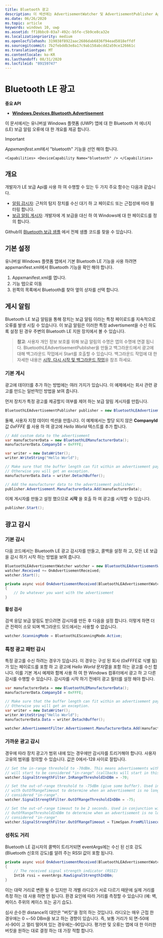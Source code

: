```yaml
---
title: Bluetooth 광고
description: 이 섹션에는 AdvertisementWatcher 및 AdvertisementPublisher Api의 사용자를 통해 Bluetooth 저 에너지 (LE) 보급 알림을 유니버설 Windows 플랫폼 (UWP) 앱에 통합 하는 방법에 대 한 문서가 포함 되어 있습니다.
ms.date: 06/26/2020
ms.topic: article
keywords: windows 10, uwp
ms.assetid: ff10bbc0-03a7-492c-b5fe-c5b9ce8ca32e
ms.localizationpriority: medium
ms.openlocfilehash: 319038f8922aac2686dab6836f94ead5018effdf
ms.sourcegitcommit: 7b2febddb3e8a17c9ab158abcdd2a59ce126661c
ms.translationtype: MT
ms.contentlocale: ko-KR
ms.lasthandoff: 08/31/2020
ms.locfileid: "89159747"
---
```

# <a name="bluetooth-le-advertisements"></a>Bluetooth LE 광고


**중요 API**

-   [**Windows.Devices.Bluetooth.Advertisement**](/uwp/api/windows.devices.bluetooth.advertisement)

이 문서에서는 유니버설 Windows 플랫폼 (UWP) 앱에 대 한 Bluetooth 저 에너지 (LE) 보급 알림 오류에 대 한 개요를 제공 합니다.  

> [!Important]
> *Appxmanifest.xml*에서 "bluetooth" 기능을 선언 해야 합니다.
>
> `<Capabilities> <DeviceCapability Name="bluetooth" /> </Capabilities>`

## <a name="overview"></a>개요

개발자가 LE 보급 Api를 사용 하 여 수행할 수 있는 두 가지 주요 함수는 다음과 같습니다.

-   [알림 감시자](/uwp/api/windows.devices.bluetooth.advertisement.bluetoothleadvertisementwatcher): 근처의 탐지 장치를 수신 대기 하 고 페이로드 또는 근접성에 따라 필터링 합니다.  
-   [보급 알림 게시자](/uwp/api/windows.devices.bluetooth.advertisement.bluetoothleadvertisementpublisher): 개발자에 게 보급을 대신 하 여 Windows에 대 한 페이로드를 정의 합니다.  

Github의 [Bluetooth 보급 샘플](https://github.com/Microsoft/Windows-universal-samples/tree/master/Samples/BluetoothAdvertisement) 에서 전체 샘플 코드를 찾을 수 있습니다.

## <a name="basic-setup"></a>기본 설정

유니버설 Windows 플랫폼 앱에서 기본 Bluetooth LE 기능을 사용 하려면 appxmanifest.xml에서 Bluetooth 기능을 확인 해야 합니다.

1. Appxmanifest.xml를 엽니다.
2. 기능 탭으로 이동
3. 왼쪽의 목록에서 Bluetooth를 찾아 옆의 상자를 선택 합니다.

## <a name="publishing-advertisements"></a>게시 알림

Bluetooth LE 보급 알림을 통해 장치는 보급 알림 이라는 특정 페이로드를 지속적으로 오류를 발생 시킬 수 있습니다. 이 보급 알림은 이러한 특정 advertisment을 수신 하도록 설정 된 경우 주변의 Bluetooth LE 지원 장치에서 볼 수 있습니다.

> **참고**: 사용자 개인 정보 보호를 위해 보급 알림의 수명은 앱의 수명에 연결 됩니다. BluetoothLEAdvertisementPublisher을 만들고 백그라운드에서 광고에 대해 백그라운드 작업에서 Start를 호출할 수 있습니다. 백그라운드 작업에 대 한 자세한 내용은 [시작, 다시 시작 및 백그라운드 작업](../launch-resume/index.md)을 참조 하세요.

### <a name="basic-publishing"></a>기본 게시

광고에 데이터를 추가 하는 방법에는 여러 가지가 있습니다. 이 예제에서는 회사 관련 광고를 만드는 일반적인 방법을 보여 줍니다. 

먼저 장치가 특정 광고를 제공할지 여부를 제어 하는 보급 알림 게시자를 만듭니다.

```csharp
BluetoothLEAdvertisementPublisher publisher = new BluetoothLEAdvertisementPublisher();
```

둘째, 사용자 지정 데이터 섹션을 만듭니다. 이 예제에서는 할당 되지 않은 **CompanyId** 값 *0xFFFE* 를 사용 하 여 광고에 *Hello World* 텍스트를 추가 합니다. 

```csharp
// Add custom data to the advertisement
var manufacturerData = new BluetoothLEManufacturerData();
manufacturerData.CompanyId = 0xFFFE;

var writer = new DataWriter();
writer.WriteString("Hello World");

// Make sure that the buffer length can fit within an advertisement payload (~20 bytes). 
// Otherwise you will get an exception.
manufacturerData.Data = writer.DetachBuffer();

// Add the manufacturer data to the advertisement publisher:
publisher.Advertisement.ManufacturerData.Add(manufacturerData);
```

이제 게시자를 만들고 설정 했으므로 **시작** 을 호출 하 여 광고를 시작할 수 있습니다.

```csharp
publisher.Start();
```

## <a name="watching-for-advertisements"></a>광고 감시

### <a name="basic-watching"></a>기본 감시

다음 코드에서는 Bluetooth LE 광고 감시자를 만들고, 콜백을 설정 하 고, 모든 LE 보급을 감시 하기 시작 하는 방법을 보여 줍니다.

```csharp
BluetoothLEAdvertisementWatcher watcher = new BluetoothLEAdvertisementWatcher();
watcher.Received += OnAdvertisementReceived;
watcher.Start();
``` 

```csharp
private async void OnAdvertisementReceived(BluetoothLEAdvertisementWatcher watcher, BluetoothLEAdvertisementReceivedEventArgs eventArgs)
{
    // Do whatever you want with the advertisement
}
```

#### <a name="active-scanning"></a>활성 검사
검색 응답 보급 알림도 받으려면 감시자를 만든 후 다음을 설정 합니다. 이렇게 하면 더 큰 전력이 소모 되며 백그라운드 모드에서는 사용할 수 없습니다.

```csharp
watcher.ScanningMode = BluetoothLEScanningMode.Active;
```

### <a name="watching-for-a-specific-advertisement-pattern"></a>특정 광고 패턴 감시

특정 광고를 수신 하려는 경우가 있습니다. 이 경우는 구성 된 회사 (0xFFFE로 식별 됨)가 있는 페이로드를 포함 하 고 광고에 *Hello World* 문자열을 포함 하는 광고를 수신 합니다. 이를 기본 게시 예제와 함께 사용 하 여 한 Windows 컴퓨터에서 광고 하 고 다른 감시를 수행할 수 있습니다. 감시자를 시작 하기 전에이 광고 필터를 설정 해야 합니다.

```csharp
var manufacturerData = new BluetoothLEManufacturerData();
manufacturerData.CompanyId = 0xFFFE;

// Make sure that the buffer length can fit within an advertisement payload (~20 bytes). 
// Otherwise you will get an exception.
var writer = new DataWriter();
writer.WriteString("Hello World");
manufacturerData.Data = writer.DetachBuffer();

watcher.AdvertisementFilter.Advertisement.ManufacturerData.Add(manufacturerData);
```

### <a name="watching-for-a-nearby-advertisement"></a>가까운 광고 감시

경우에 따라 장치 광고가 범위 내에 있는 경우에만 감시자를 트리거해야 합니다. 사용자 고유의 범위를 정의할 수 있습니다. 값은 0에서-128 사이로 잘립니다. 

```csharp
// Set the in-range threshold to -70dBm. This means advertisements with RSSI >= -70dBm 
// will start to be considered "in-range" (callbacks will start in this range).
watcher.SignalStrengthFilter.InRangeThresholdInDBm = -70;

// Set the out-of-range threshold to -75dBm (give some buffer). Used in conjunction 
// with OutOfRangeTimeout to determine when an advertisement is no longer 
// considered "in-range".
watcher.SignalStrengthFilter.OutOfRangeThresholdInDBm = -75;

// Set the out-of-range timeout to be 2 seconds. Used in conjunction with 
// OutOfRangeThresholdInDBm to determine when an advertisement is no longer 
// considered "in-range"
watcher.SignalStrengthFilter.OutOfRangeTimeout = TimeSpan.FromMilliseconds(2000);
```

### <a name="gauging-distance"></a>성취도 거리

Bluetooth LE 감시자의 콜백이 트리거되면 eventArgs에는 수신 된 신호 강도 (Bluetooth 신호의 강도)를 알려 주는 RSSI 값이 포함 됩니다.

```csharp
private async void OnAdvertisementReceived(BluetoothLEAdvertisementWatcher watcher, BluetoothLEAdvertisementReceivedEventArgs eventArgs)
{
    // The received signal strength indicator (RSSI)
    Int16 rssi = eventArgs.RawSignalStrengthInDBm;
}
```

이는 대략 거리로 변환 될 수 있지만 각 개별 라디오가 서로 다르기 때문에 실제 거리를 측정 하는 데 사용 하면 안 됩니다. 환경 요인에 따라 거리를 측정할 수 있습니다 (예: 벽, 케이스 주위의 케이스 또는 공기 습도).

심사 순수한 distance의 대안은 "버킷"을 정의 하는 것입니다. 라디오는 매우 근접 한 경우에는 0 ~-50 DBm을 보고 하는 경향이 있습니다. 즉, 보통 거리가 되 면-50에서-90이 고 멀리 떨어져 있는 경우에는-90입니다. 평가판 및 오류는 앱에 대 한 이러한 버킷을 원하는 대로 결정 하는 데 가장 적합 합니다.